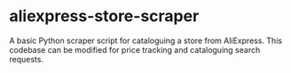 # aliexpress-store-scraper
A basic Python scraper script for cataloguing a store from AliExpress. This codebase can be modified for price tracking and cataloguing search requests.
